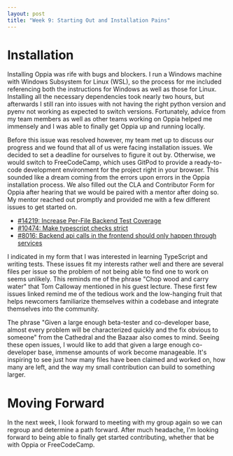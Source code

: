 ```yaml
---
layout: post
title: "Week 9: Starting Out and Installation Pains"
---
```


# Installation
Installing Oppia was rife with bugs and blockers. I run a Windows machine with Windows Subsystem for Linux (WSL), so the process for me included referencing both the instructions for Windows as well as those for Linux. Installing all the necessary dependencies took nearly two hours, but afterwards I still ran into issues with not having the right python version and pyenv not working as expected to switch versions. Fortunately, advice from my team members as well as other teams working on Oppia helped me immensely and I was able to finally get Oppia up and running locally. 

Before this issue was resolved however, my team met up to discuss our progress and we found that all of us were facing installation issues. We decided to set a deadline for ourselves to figure it out by. Otherwise, we would switch to FreeCodeCamp, which uses GitPod to provide a ready-to-code development environment for the project right in your browser. This sounded like a dream coming from the errors upon errors in the Oppia installation process. We also filled out the CLA and Contributor Form for Oppia after hearing that we would be paired with a mentor after doing so. My mentor reached out promptly and provided me with a few different issues to get started on. 
- [#14219: Increase Per-File Backend Test Coverage](https://github.com/oppia/oppia/issues/14219)
- [#10474: Make typescript checks strict](https://github.com/oppia/oppia/issues/10474)
- [#8016: Backend api calls in the frontend should only happen through services](https://github.com/oppia/oppia/issues/8016)

I indicated in my form that I was interested in learning TypeScript and writing tests. These issues fit my interests rather well and there are several files per issue so the problem of not being able to find one to work on seems unlikely. This reminds me of the phrase "Chop wood and carry water" that Tom Calloway mentioned in his guest lecture. These first few issues linked remind me of the tedious work and the low-hanging fruit that helps newcomers familiarize themselves within a codebase and integrate themselves into the community.

The phrase "Given a large enough beta-tester and co-developer base, almost every problem will be characterized quickly and the fix obvious to someone" from the Cathedral and the Bazaar also comes to mind. Seeing these open issues, I would like to add that given a large enough co-developer base, immense amounts of work become manageable. It's inspiring to see just how many files have been claimed and worked on, how many are left, and the way my small contribution can build to something larger.

# Moving Forward
In the next week, I look forward to meeting with my group again so we can regroup and determine a path forward. After much headache, I'm looking forward to being able to finally get started contributing, whether that be with Oppia or FreeCodeCamp.